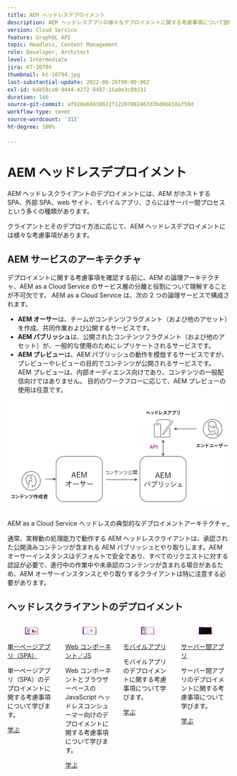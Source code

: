 ```yaml
---
title: AEM ヘッドレスデプロイメント
description: AEM ヘッドレスアプリの様々なデプロイメントに関する考慮事項について説明します。
version: Cloud Service
feature: GraphQL API
topic: Headless, Content Management
role: Developer, Architect
level: Intermediate
jira: KT-10794
thumbnail: kt-10794.jpg
last-substantial-update: 2022-08-26T00:00:00Z
exl-id: 6de58ca0-9444-4272-9487-15a9e3c89231
duration: 146
source-git-commit: af928e60410022f12207082467d3bd9b818af59d
workflow-type: tm+mt
source-wordcount: '315'
ht-degree: 100%

---
```


# AEM ヘッドレスデプロイメント

AEM ヘッドレスクライアントのデプロイメントには、AEM がホストする SPA、外部 SPA、web サイト、モバイルアプリ、さらにはサーバー間プロセスという多くの種類があります。

クライアントとそのデプロイ方法に応じて、AEM ヘッドレスデプロイメントには様々な考慮事項があります。

## AEM サービスのアーキテクチャ

デプロイメントに関する考慮事項を確認する前に、AEM の論理アーキテクチャ、AEM as a Cloud Service のサービス層の分離と役割について理解することが不可欠です。 AEM as a Cloud Service は、次の 2 つの論理サービスで構成されます。

+ __AEM オーサー__&#x200B;は、チームがコンテンツフラグメント（および他のアセット）を作成、共同作業および公開するサービスです。
+ __AEM パブリッシュ__&#x200B;は、公開されたコンテンツフラグメント（および他のアセット）が、一般的な使用のためにレプリケートされるサービスです。
+ __AEM プレビュー__&#x200B;は、AEM パブリッシュの動作を模倣するサービスですが、プレビューやレビューの目的でコンテンツが公開されるサービスです。 AEM プレビューは、内部オーディエンス向けであり、コンテンツの一般配信向けではありません。 目的のワークフローに応じて、AEM プレビューの使用は任意です。

![AEM サービスのアーキテクチャ](./assets/overview/aem-service-architecture.png)

AEM as a Cloud Service ヘッドレスの典型的なデプロイメントアーキテクチャ_

通常、実稼動の処理能力で動作する AEM ヘッドレスクライアントは、承認された公開済みコンテンツが含まれる AEM パブリッシュとやり取りします。AEM オーサーインスタンスはデフォルトで安全であり、すべてのリクエストに対する認証が必要で、進行中の作業中や未承認のコンテンツが含まれる場合があるため、AEM オーサーインスタンスとやり取りするクライアントは特に注意する必要があります。

## ヘッドレスクライアントのデプロイメント

<div class="columns is-multiline">
    <!-- Single-page App (SPA) -->
    <div class="column is-half-tablet is-half-desktop is-one-third-widescreen" aria-label="Single-page App (SPA)" tabindex="0">
       <div class="card">
           <div class="card-image">
               <figure class="image is-16by9">
                   <a href="./spa.md" title="単一ページアプリ（SPA）" tabindex="-1">
                       <img class="is-bordered-r-small" src="./assets/spa/spa-card.png" alt="単一ページアプリ（SPA）">
                   </a>
               </figure>
           </div>
           <div class="card-content is-padded-small">
               <div class="content">
                   <p class="headline is-size-6 has-text-weight-bold"><a href="./spa.md" title="単一ページアプリ（SPA）">単一ページアプリ（SPA）</a></p>
                   <p class="is-size-6">単一ページアプリ（SPA）のデプロイメントに関する考慮事項について学びます。</p>
                   <a href="./spa.md" class="spectrum-Button spectrum-Button--outline spectrum-Button--primary spectrum-Button--sizeM">
 <span class="spectrum-Button-label has-no-wrap has-text-weight-bold">学ぶ</span>
 </a>
               </div>
           </div>
       </div>
    </div>
<!-- Web component/JS -->
<div class="column is-half-tablet is-half-desktop is-one-third-widescreen" aria-label="Web component/JS" tabindex="0">
   <div class="card">
       <div class="card-image">
           <figure class="image is-16by9">
               <a href="./web-component.md" title="Web コンポーネント／JS" tabindex="-1">
                   <img class="is-bordered-r-small" src="./assets/web-component/web-component-card.png" alt="Web コンポーネント／JS">
               </a>
           </figure>
       </div>
       <div class="card-content is-padded-small">
           <div class="content">
               <p class="headline is-size-6 has-text-weight-bold"><a href="./web-component.md" title="Web コンポーネント／JS">Web コンポーネント／JS</a></p>
               <p class="is-size-6">Web コンポーネントとブラウザーベースの JavaScript ヘッドレスコンシューマー向けのデプロイメントに関する考慮事項について学びます。</p>
               <a href="./web-component.md" class="spectrum-Button spectrum-Button--outline spectrum-Button--primary spectrum-Button--sizeM">
 <span class="spectrum-Button-label has-no-wrap has-text-weight-bold">学ぶ</span>
 </a>
           </div>
       </div>
   </div>
</div>
<!-- Mobile apps -->
<div class="column is-half-tablet is-half-desktop is-one-third-widescreen" aria-label="Mobile apps" tabindex="0">
   <div class="card">
       <div class="card-image">
           <figure class="image is-16by9">
               <a href="./mobile.md" title="モバイルアプリ" tabindex="-1">
                   <img class="is-bordered-r-small" src="./assets/mobile/mobile-card.png" alt="モバイルアプリ">
               </a>
           </figure>
       </div>
       <div class="card-content is-padded-small">
           <div class="content">
               <p class="headline is-size-6 has-text-weight-bold"><a href="./mobile.md" title="モバイルアプリ">モバイルアプリ</a></p>
               <p class="is-size-6">モバイルアプリのデプロイメントに関する考慮事項について学びます。</p>
               <a href="./mobile.md" class="spectrum-Button spectrum-Button--outline spectrum-Button--primary spectrum-Button--sizeM">
 <span class="spectrum-Button-label has-no-wrap has-text-weight-bold">学ぶ</span>
 </a>
           </div>
       </div>
   </div>
</div>
<!-- Server-to-server apps -->
<div class="column is-half-tablet is-half-desktop is-one-third-widescreen" aria-label="Server-to-server apps" tabindex="0">
   <div class="card">
       <div class="card-image">
           <figure class="image is-16by9">
               <a href="./server-to-server.md" title="サーバー間アプリ" tabindex="-1">
                   <img class="is-bordered-r-small" src="./assets/server-to-server/server-to-server-card.png" alt="サーバー間アプリ">
               </a>
           </figure>
       </div>
       <div class="card-content is-padded-small">
           <div class="content">
               <p class="headline is-size-6 has-text-weight-bold"><a href="./server-to-server.md" title="サーバー間アプリ">サーバー間アプリ</a></p>
               <p class="is-size-6">サーバー間アプリのデプロイメントに関する考慮事項について学びます。</p>
               <a href="./server-to-server.md" class="spectrum-Button spectrum-Button--outline spectrum-Button--primary spectrum-Button--sizeM">
 <span class="spectrum-Button-label has-no-wrap has-text-weight-bold">学ぶ</span>
 </a>
           </div>
       </div>
   </div>
</div>
</div>
